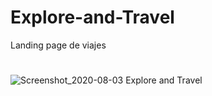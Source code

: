 # Explore-and-Travel
Landing page de viajes
#
![Screenshot_2020-08-03 Explore and Travel](https://user-images.githubusercontent.com/58580048/89244219-926e4900-d5cb-11ea-80be-b2d89a79aad4.png)
